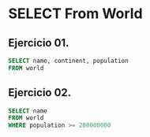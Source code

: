 # SELECT From World


## Ejercicio 01.

```sql
SELECT name, continent, population
FROM world
```

## Ejercicio 02.

```sql
SELECT name
FROM world
WHERE population >= 200000000
```
